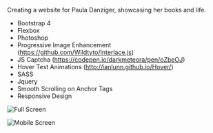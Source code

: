Creating a website for Paula Danziger, showcasing her books and life.

* Bootstrap 4
* Flexbox
* Photoshop
* Progressive Image Enhancement (https://github.com/Wildtyto/Interlace.js)
* JS Captcha (https://codepen.io/darkmeteora/pen/oZbeOJ)
* Hover Test Animations (http://ianlunn.github.io/Hover/)
* SASS
* Jquery
* Smooth Scrolling on Anchor Tags
* Responsive Design


![Full Screen](../assets/Screen-full.png)

![Mobile Screen](../assets/Screen-mobile.png)